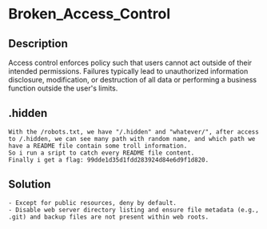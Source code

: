 # Broken_Access_Control

## Description

Access control enforces policy such that users cannot act outside of their intended permissions. Failures typically lead to unauthorized information disclosure, modification, or destruction of all data or performing a business function outside the user's limits.

## .hidden

    With the /robots.txt, we have "/.hidden" and "whatever/", after access to /.hidden, we can see many path with random name, and which path we have a README file contain some troll information.
    So i run a sript to catch every README file content.
    Finally i get a flag: 99dde1d35d1fdd283924d84e6d9f1d820.

## Solution

    - Except for public resources, deny by default.
    - Disable web server directory listing and ensure file metadata (e.g., .git) and backup files are not present within web roots.